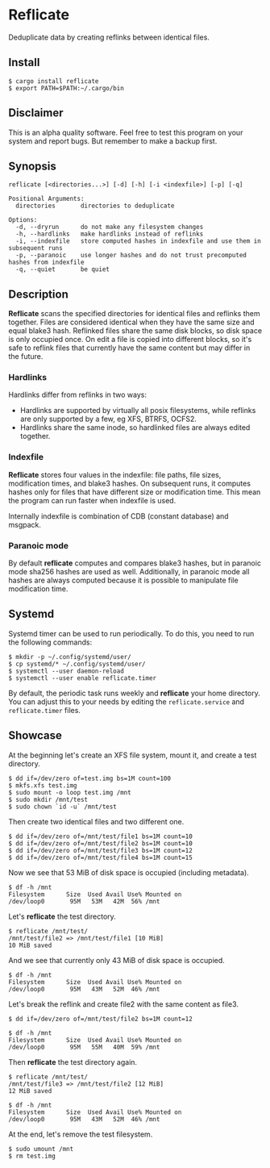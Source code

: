 # Reflicate

Deduplicate data by creating reflinks between identical files.

## Install

```
$ cargo install reflicate
$ export PATH=$PATH:~/.cargo/bin
```

## Disclaimer

This is an alpha quality software.
Feel free to test this program on your system and report bugs.
But remember to make a backup first.

## Synopsis

```
reflicate [<directories...>] [-d] [-h] [-i <indexfile>] [-p] [-q]  
  
Positional Arguments:
  directories       directories to deduplicate

Options:
  -d, --dryrun      do not make any filesystem changes
  -h, --hardlinks   make hardlinks instead of reflinks
  -i, --indexfile   store computed hashes in indexfile and use them in subsequent runs
  -p, --paranoic    use longer hashes and do not trust precomputed hashes from indexfile
  -q, --quiet       be quiet
```

## Description

**Reflicate** scans the specified directories for identical files and reflinks them together.
Files are considered identical when they have the same size and equal blake3 hash.
Reflinked files share the same disk blocks, so disk space is only occupied once.
On edit a file is copied into different blocks,
so it's safe to reflink files that currently have the same content but may differ in the future.

### Hardlinks

Hardlinks differ from reflinks in two ways:
- Hardlinks are supported by virtually all posix filesystems, while reflinks are only supported by a few, eg XFS, BTRFS, OCFS2.
- Hardlinks share the same inode, so hardlinked files are always edited together.

### Indexfile

**Reflicate** stores four values in the indexfile: file paths, file sizes, modification times, and blake3 hashes.
On subsequent runs, it computes hashes only for files that have different size or modification time.
This mean the program can run faster when indexfile is used.

Internally indexfile is combination of CDB (constant database) and msgpack.

### Paranoic mode

By default **reflicate** computes and compares blake3 hashes, but in paranoic mode sha256 hashes are used as well.
Additionally, in paranoic mode all hashes are always computed because it is possible to manipulate file modification time.

## Systemd

Systemd timer can be used to run periodically.
To do this, you need to run the following commands:

```
$ mkdir -p ~/.config/systemd/user/
$ cp systemd/* ~/.config/systemd/user/
$ systemctl --user daemon-reload
$ systemctl --user enable reflicate.timer
```

By default, the periodic task runs weekly and **reflicate** your home directory.
You can adjust this to your needs by editing the `reflicate.service` and `reflicate.timer` files.

## Showcase

At the beginning let's create an XFS file system, mount it, and create a test directory.
```
$ dd if=/dev/zero of=test.img bs=1M count=100
$ mkfs.xfs test.img
$ sudo mount -o loop test.img /mnt
$ sudo mkdir /mnt/test
$ sudo chown `id -u` /mnt/test
```

Then create two identical files and two different one.
```
$ dd if=/dev/zero of=/mnt/test/file1 bs=1M count=10
$ dd if=/dev/zero of=/mnt/test/file2 bs=1M count=10
$ dd if=/dev/zero of=/mnt/test/file3 bs=1M count=12
$ dd if=/dev/zero of=/mnt/test/file4 bs=1M count=15
```

Now we see that 53 MiB of disk space is occupied (including metadata).
```
$ df -h /mnt
Filesystem      Size  Used Avail Use% Mounted on
/dev/loop0       95M   53M   42M  56% /mnt
```

Let's **reflicate** the test directory.
```
$ reflicate /mnt/test/
/mnt/test/file2 => /mnt/test/file1 [10 MiB]
10 MiB saved
```

And we see that currently only 43 MiB of disk space is occupied.
```
$ df -h /mnt
Filesystem      Size  Used Avail Use% Mounted on
/dev/loop0       95M   43M   52M  46% /mnt
```

Let's break the reflink and create file2 with the same content as file3.
```
$ dd if=/dev/zero of=/mnt/test/file2 bs=1M count=12

$ df -h /mnt
Filesystem      Size  Used Avail Use% Mounted on
/dev/loop0       95M   55M   40M  59% /mnt
```

Then **reflicate** the test directory again.
```
$ reflicate /mnt/test/
/mnt/test/file3 => /mnt/test/file2 [12 MiB]
12 MiB saved

$ df -h /mnt
Filesystem      Size  Used Avail Use% Mounted on
/dev/loop0       95M   43M   52M  46% /mnt
```

At the end, let's remove the test filesystem.
```
$ sudo umount /mnt
$ rm test.img
```
